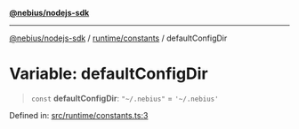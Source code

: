 [**@nebius/nodejs-sdk**](../../../README.md)

---

[@nebius/nodejs-sdk](../../../README.md) / [runtime/constants](../README.md) / defaultConfigDir

# Variable: defaultConfigDir

> `const` **defaultConfigDir**: `"~/.nebius"` = `'~/.nebius'`

Defined in: [src/runtime/constants.ts:3](https://github.com/nebius/nodejs-sdk/blob/a37d220b2851e3bf0d396cb03828d544f584df45/src/runtime/constants.ts#L3)
